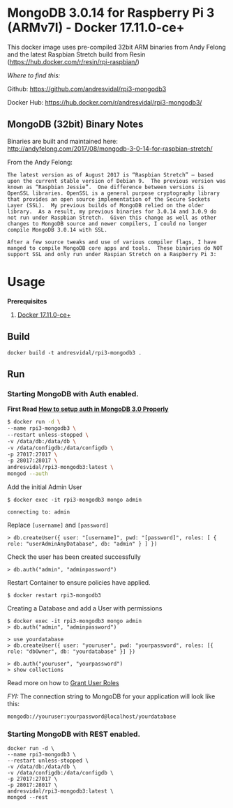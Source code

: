 # MongoDB 3.0.14 for Raspberry Pi 3 (ARMv7l) - Docker 17.11.0-ce+

This docker image uses pre-compiled 32bit ARM binaries from Andy Felong and the latest Raspbian Stretch build from Resin (https://hub.docker.com/r/resin/rpi-raspbian/)

*Where to find this:*

Github: https://github.com/andresvidal/rpi3-mongodb3

Docker Hub: https://hub.docker.com/r/andresvidal/rpi3-mongodb3/

## MongoDB (32bit) Binary Notes

Binaries are built and maintained here: http://andyfelong.com/2017/08/mongodb-3-0-14-for-raspbian-stretch/

From the Andy Felong:

```
The latest version as of August 2017 is “Raspbian Stretch” — based upon the current stable version of Debian 9.  The previous version was known as “Raspbian Jessie”.  One difference between versions is OpenSSL libraries. OpenSSL is a general purpose cryptography library that provides an open source implementation of the Secure Sockets Layer (SSL).  My previous builds of MongoDB relied on the older library.  As a result, my previous binaries for 3.0.14 and 3.0.9 do not run under Raspbian Stretch.  Given this change as well as other changes to MongoDB source and newer compilers, I could no longer compile MongoDB 3.0.14 with SSL.

After a few source tweaks and use of various compiler flags, I have manged to compile MongoDB core apps and tools.  These binaries do NOT support SSL and only run under Raspian Stretch on a Raspberry Pi 3:
```

# Usage

**Prerequisites**

1. [Docker 17.11.0-ce+](https://www.google.com/search?q=installing+the+latest+docker+on+raspberry+pi+3)

## Build

```
docker build -t andresvidal/rpi3-mongodb3 .
```

## Run

### Starting MongoDB with Auth enabled. 

**First Read [How to setup auth in MongoDB 3.0 Properly](https://medium.com/@matteocontrini/how-to-setup-auth-in-mongodb-3-0-properly-86b60aeef7e8)**

```bash
$ docker run -d \
--name rpi3-mongodb3 \
--restart unless-stopped \
-v /data/db:/data/db \
-v /data/configdb:/data/configdb \
-p 27017:27017 \
-p 28017:28017 \
andresvidal/rpi3-mongodb3:latest \
mongod --auth
```

Add the initial Admin User

```
$ docker exec -it rpi3-mongodb3 mongo admin

connecting to: admin
```

Replace `[username]` and `[password]`

```
> db.createUser({ user: "[username]", pwd: "[password]", roles: [ { role: "userAdminAnyDatabase", db: "admin" } ] })
```

Check the user has been created successfully

```
> db.auth("admin", "adminpassword")
```

Restart Container to ensure policies have applied.

```
$ docker restart rpi3-mongodb3
```

Creating a Database and add a User with permissions

```
$ docker exec -it rpi3-mongodb3 mongo admin
> db.auth("admin", "adminpassword")

> use yourdatabase
> db.createUser({ user: "youruser", pwd: "yourpassword", roles: [{ role: "dbOwner", db: "yourdatabase" }] })

> db.auth("youruser", "yourpassword")
> show collections
```

Read more on how to [Grant User Roles](https://docs.mongodb.com/manual/reference/method/db.grantRolesToUser/#db.grantRolesToUser)

*FYI:* The connection string to MongoDB for your application will look like this:

```
mongodb://youruser:yourpassword@localhost/yourdatabase
```

### Starting MongoDB with REST enabled.

```
docker run -d \
--name rpi3-mongodb3 \
--restart unless-stopped \
-v /data/db:/data/db \
-v /data/configdb:/data/configdb \
-p 27017:27017 \
-p 28017:28017 \
andresvidal/rpi3-mongodb3:latest \
mongod --rest
```
